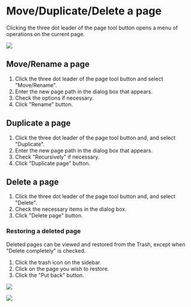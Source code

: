 # Move/Duplicate/Delete a page

Clicking the three dot leader of the page tool button opens a menu of operations on the current page.

![](/assets/images/page_operation.png)

## Move/Rename a page

1. Click the three dot leader of the page tool button and select "Move/Rename".
2. Enter the new page path in the dialog box that appears.
3. Check the options if necessary.
4. Click "Rename" button.

## Duplicate a page

1. Click the three dot leader of the page tool button and, and select "Duplicate".
2. Enter the new page path in the dialog box that appears.
3. Check "Recursively" if necessary.
4. Click "Duplicate page" button.


## Delete a page

1. Click the three dot leader of the page tool button and, and select "Delete".
2. Check the necessary items in the dialog box.
3. Click "Delete page" button.

### Restoring a deleted page

Deleted pages can be viewed and restored from the Trash, except when "Delete completely" is checked.

1. Click the trash icon on the sidebar.
2. Click on the page you wish to restore.
3. Click the "Put back" button.

![](/assets/images/trash.png)

![](/assets/images/put_back_page.png)
